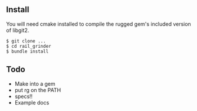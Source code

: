 ## Install

You will need cmake installed to compile the rugged gem's included version of libgit2.

    $ git clone ...
    $ cd rail_grinder
    $ bundle install

## Todo

 * Make into a gem
 * put rg on the PATH
 * specs!!
 * Example docs

